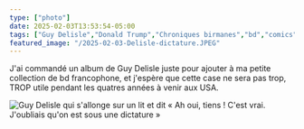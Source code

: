 ```yaml
---
type: ["photo"]
date: 2025-02-03T13:53:54-05:00
tags: ["Guy Delisle","Donald Trump","Chroniques birmanes","bd","comics"]
featured_image: "/2025-02-03-Delisle-dictature.JPEG"
---
```

J'ai commandé un album de Guy Delisle juste pour ajouter à ma petite collection de bd francophone, et j'espère que cette case ne sera pas trop, TROP utile pendant les quatres années à venir aux USA.

![Guy Delisle qui s'allonge sur un lit et dit « Ah oui, tiens ! C'est vrai. J'oubliais qu'on est sous une dictature »](/2025-02-03-Delisle-dictature.JPEG)
